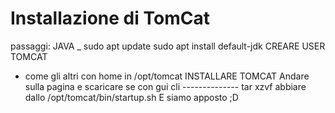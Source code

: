 # Installazione di TomCat
passaggi:
JAVA _ 
sudo apt update
sudo apt install default-jdk
CREARE USER TOMCAT 
- come gli altri con home in /opt/tomcat
INSTALLARE TOMCAT
Andare sulla pagina e scaricare se con gui
cli --------------
tar xzvf
abbiare dallo /opt/tomcat/bin/startup.sh
E siamo apposto ;D

